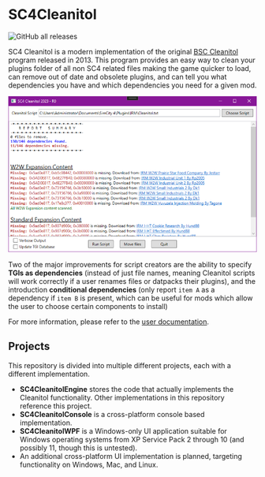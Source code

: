 # SC4Cleanitol
![GitHub all releases](https://img.shields.io/github/downloads/noah-severyn/SC4Cleanitol/total?style=flat-square)

SC4 Cleanitol is a modern implementation of the original [BSC Cleanitol](https://github.com/wouanagaine/BSC-Cleanitol) program released in 2013. This program provides an easy way to clean your plugins folder of all non SC4 related files making the game quicker to load, can remove out of date and obsolete plugins, and can tell you what dependencies you have and which dependencies you need for a given mod.

![Application Screenshot](/SC4CleanitolWPF/images/concise.png)

Two of the major improvements for script creators are the ability to specify **TGIs as dependencies** (instead of just file names, meaning Cleanitol scripts will work correctly if a user renames files or datpacks their plugins), and the introduction **conditional dependencies** (only report `item A` as a dependency if `item B` is present, which can be useful for mods which allow the user to choose certain components to install)

For more information, please refer to the [user documentation](https://github.com/noah-severyn/SC4Cleanitol/wiki).

## Projects
This repository is divided into multiple different projects, each with a different implementation.
- **SC4CleanitolEngine** stores the code that actually implements the Cleanitol functionality. Other implementations in this repository reference this project.
- **SC4CleanitolConsole** is a cross-platform console based implementation.
- **SC4CleanitolWPF** is a Windows-only UI application suitable for Windows operating systems from XP Service Pack 2 through 10 (and possibly 11, though this is untested).
- An additional cross-platform UI implementation is planned, targeting functionality on Windows, Mac, and Linux.
